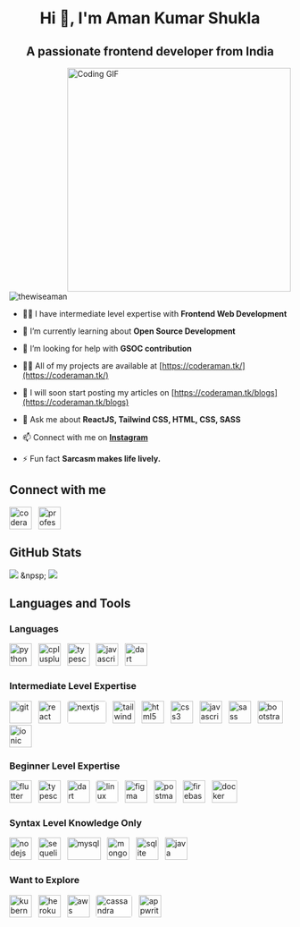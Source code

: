<h1 align="center">Hi 👋, I'm Aman Kumar Shukla</h1>
<h2 underline="none" align="center">A passionate frontend developer from India</h2>

<img align="right" alt="Coding GIF" width="400" src="https://camo.githubusercontent.com/cae12fddd9d6982901d82580bdf321d81fb299141098ca1c2d4891870827bf17/68747470733a2f2f6d69726f2e6d656469756d2e636f6d2f6d61782f313336302f302a37513379765349765f7430696f4a2d5a2e676966" >
<p align="left"> <img src="https://komarev.com/ghpvc/?username=thewiseaman&label=Profile%20views&color=0e75b6&style=flat" alt="thewiseaman" /> </p>

- 👨‍💻 I have intermediate level expertise with **Frontend Web Development**

- 🌱 I’m currently learning about **Open Source Development**

- 🤝 I’m looking for help with **GSOC contribution**

- 👨‍💻 All of my projects are available at [https://coderaman.tk/](https://coderaman.tk/)

- 📝 I will soon start posting my articles on [https://coderaman.tk/blogs](https://coderaman.tk/blogs)

- 💬 Ask me about **ReactJS, Tailwind CSS, HTML, CSS, SASS**

- 📫 Connect with me on **[Instagram](https://instagram.com/coderamanshukla)**

- ⚡ Fun fact **Sarcasm makes life lively.**

<h2 align="left">Connect with me</h2>
<p align="left">
    <a href="https://instagram.com/coderamanshukla" target="blank">
        <img align="center" src="https://www.vectorlogo.zone/logos/instagram/instagram-icon.svg" alt="coderamanshukla" height="40" width="40" /></a>
    &nbsp;
    <a href="https://linkedin.com/in/professionalaman" target="blank">
        <img align="center" src="https://www.vectorlogo.zone/logos/linkedin/linkedin-tile.svg" alt="professionalaman" height="40" width="40" /></a>
    &nbsp;
</p>
<h2 align="left">GitHub Stats</h2>
<picture>
<source
  srcset="https://github-readme-stats.vercel.app/api/top-langs?username=thewiseaman&show_icons=true&locale=en&theme=tokyonight&layout=compact"
  media="(prefers-color-scheme: dark)"
/>
<source
  srcset="https://github-readme-stats.vercel.app/api/top-langs?username=thewiseaman&show_icons=true&locale=en&layout=compact"
  media="(prefers-color-scheme: light), (prefers-color-scheme: no-preference)"
/>
<img src="https://github-readme-stats.vercel.app/api/top-langs?username=thewiseaman&show_icons=true&locale=en&layout=compact" />
</picture>
<picture>
&npsp;
<source
  srcset="https://github-readme-stats.vercel.app/api?username=thewiseaman&show_icons=true&locale=en&theme=tokyonight&rank_icon=github"
  media="(prefers-color-scheme: dark)"
/>
<source
  srcset="https://github-readme-stats.vercel.app/api?username=thewiseaman&show_icons=true&locale=en&rank_icon=github"
  media="(prefers-color-scheme: light), (prefers-color-scheme: no-preference)"
/>
<img src="https://github-readme-stats.vercel.app/api?username=thewiseaman&show_icons=true&locale=en&rank_icon=github" />
</picture>


<h2 align="left">Languages and Tools</h2>
<p align="left">
    <h3 align="left">Languages</h3>
    <a href="https://www.python.org" target="_blank" rel="noreferrer">
        <img src="https://www.vectorlogo.zone/logos/python/python-icon.svg" alt="python" width="40" height="40"/></a>
    &nbsp;
    <a href="https://www.w3schools.com/cpp/" target="_blank" rel="noreferrer">
        <img src="https://upload.wikimedia.org/wikipedia/commons/1/18/ISO_C%2B%2B_Logo.svg" alt="cplusplus" width="40" height="40"/></a>
    &nbsp;
    <a href="https://www.typescriptlang.org/" target="_blank" rel="noreferrer">
        <img src="https://www.vectorlogo.zone/logos/typescriptlang/typescriptlang-icon.svg" alt="typescript" width="40" height="40"/></a>
    &nbsp;
    <a href="https://developer.mozilla.org/en-US/docs/Web/JavaScript" target="_blank" rel="noreferrer">
        <img src="https://upload.vectorlogo.zone/logos/javascript/images/239ec8a4-163e-4792-83b6-3f6d96911757.svg" alt="javascript" width="40" height="40"/></a>
    &nbsp;
    <a href="https://dart.dev" target="_blank" rel="noreferrer">
        <img src="https://www.vectorlogo.zone/logos/dartlang/dartlang-icon.svg" alt="dart" width="40" height="40"/></a>
    &nbsp;
    <h3 align="left">Intermediate Level Expertise</h3>
    <a href="https://git-scm.com/" target="_blank" rel="noreferrer">
        <img src="https://www.vectorlogo.zone/logos/git-scm/git-scm-icon.svg" alt="git" width="40" height="40"/></a>
    &nbsp;
    <a href="https://reactjs.org/" target="_blank" rel="noreferrer">
        <img src="https://www.vectorlogo.zone/logos/reactjs/reactjs-icon.svg" alt="react" width="40" height="40"/></a>
    &nbsp;
    <a href="https://nextjs.org/" target="_blank" rel="noreferrer">
        <img src="https://upload.wikimedia.org/wikipedia/commons/8/8e/Nextjs-logo.svg" style="background-color: white; border-radius: 0.25rem;" alt="nextjs" width="70" height="40"/></a>
    &nbsp;
    <a href="https://tailwindcss.com/" target="_blank" rel="noreferrer">
        <img src="https://www.vectorlogo.zone/logos/tailwindcss/tailwindcss-icon.svg" alt="tailwind" width="40" height="40"/></a>
    &nbsp;
    <a href="https://www.w3.org/html/" target="_blank" rel="noreferrer">
        <img src="https://www.vectorlogo.zone/logos/w3_html5/w3_html5-icon.svg" alt="html5" width="40" height="40"/></a>
    &nbsp;
    <a href="https://www.w3schools.com/css/" target="_blank" rel="noreferrer">
        <img src="https://www.vectorlogo.zone/logos/w3_css/w3_css-icon.svg" alt="css3" width="40" height="40"/></a>
    &nbsp;
    <a href="https://developer.mozilla.org/en-US/docs/Web/JavaScript" target="_blank" rel="noreferrer">
        <img src="https://upload.vectorlogo.zone/logos/javascript/images/239ec8a4-163e-4792-83b6-3f6d96911757.svg" alt="javascript" width="40" height="40"/></a>
    &nbsp;
    <a href="https://sass-lang.com" target="_blank" rel="noreferrer">
        <img src="https://www.vectorlogo.zone/logos/sass-lang/sass-lang-icon.svg" alt="sass" width="40" height="40"/></a>
    &nbsp;
    <a href="https://getbootstrap.com" target="_blank" rel="noreferrer">
        <img src="https://upload.wikimedia.org/wikipedia/commons/b/b2/Bootstrap_logo.svg" alt="bootstrap" width="45" height="40"/></a>
    &nbsp;
    <a href="https://ionicframework.com" target="_blank" rel="noreferrer">
        <img src="https://upload.wikimedia.org/wikipedia/commons/d/d1/Ionic_Logo.svg" alt="ionic" width="40" height="40"/></a>
    <h3 align="left">Beginner Level Expertise</h3>
    <a href="https://flutter.dev" target="_blank" rel="noreferrer">
        <img src="https://www.vectorlogo.zone/logos/flutterio/flutterio-icon.svg" alt="flutter" width="40" height="40"/></a>
    &nbsp;
    <a href="https://www.typescriptlang.org/" target="_blank" rel="noreferrer">
        <img src="https://www.vectorlogo.zone/logos/typescriptlang/typescriptlang-icon.svg" alt="typescript" width="40" height="40"/></a>
    &nbsp;
    <a href="https://dart.dev" target="_blank" rel="noreferrer">
        <img src="https://www.vectorlogo.zone/logos/dartlang/dartlang-icon.svg" alt="dart" width="40" height="40"/></a>
    &nbsp;
    <a href="https://www.linux.org/" target="_blank" rel="noreferrer">
        <img src="https://www.vectorlogo.zone/logos/linux/linux-icon.svg" style="background-color: white; border-radius: 0.25rem;" alt="linux" width="40" height="40"/></a>
    &nbsp;
    <a href="https://www.figma.com/" target="_blank" rel="noreferrer">
        <img src="https://www.vectorlogo.zone/logos/figma/figma-icon.svg" alt="figma" width="40" height="40"/></a>
    &nbsp;
    <a href="https://postman.com" target="_blank" rel="noreferrer">
        <img src="https://www.vectorlogo.zone/logos/getpostman/getpostman-icon.svg" alt="postman" width="40" height="40"/></a>
    &nbsp;
    <a href="https://firebase.google.com/" target="_blank" rel="noreferrer">
        <img src="https://www.vectorlogo.zone/logos/firebase/firebase-icon.svg" alt="firebase" width="40" height="40"/></a>
    &nbsp;
    <a href="https://www.docker.com/" target="_blank" rel="noreferrer">
        <img src="https://www.vectorlogo.zone/logos/docker/docker-official.svg" alt="docker" width="45" height="40"/></a>
    <h3 align="left">Syntax Level Knowledge Only</h3>
    <a href="https://nodejs.org" target="_blank" rel="noreferrer">
        <img src="https://www.vectorlogo.zone/logos/nodejs/nodejs-icon.svg" alt="nodejs" width="40" height="40"/></a>
    &nbsp;
    <a href="https://sequelize.org/" target="_blank" rel="noreferrer">
        <img src="https://www.vectorlogo.zone/logos/sequelizejs/sequelizejs-icon.svg" alt="sequelize" width="40" height="40"/></a>
    &nbsp;
    <a href="https://www.mysql.com/" target="_blank" rel="noreferrer">
        <img src="https://www.vectorlogo.zone/logos/mysql/mysql-official.svg" alt="mysql" width="60" height="40"/></a>
    &nbsp;
    <a href="https://www.mongodb.com/" target="_blank" rel="noreferrer">
        <img src="https://www.vectorlogo.zone/logos/mongodb/mongodb-icon.svg" alt="mongodb" width="40" height="40"/></a>
    &nbsp;
    <a href="https://www.sqlite.org/" target="_blank" rel="noreferrer">
        <img src="https://www.vectorlogo.zone/logos/sqlite/sqlite-icon.svg" alt="sqlite" width="40" height="40"/></a>
    &nbsp;
    <a href="https://www.java.com" target="_blank" rel="noreferrer">
        <img src="https://www.vectorlogo.zone/logos/java/java-icon.svg" alt="java" width="40" height="40"/></a>
    &nbsp;
    <h3 align="left">Want to Explore</h3>
    <a href="https://kubernetes.io" target="_blank" rel="noreferrer">
        <img src="https://www.vectorlogo.zone/logos/kubernetes/kubernetes-icon.svg" alt="kubernetes" width="40" height="40"/></a>
    &nbsp;
    <a href="https://heroku.com" target="_blank" rel="noreferrer">
        <img src="https://www.vectorlogo.zone/logos/heroku/heroku-icon.svg" alt="heroku" width="40" height="40"/></a>
    &nbsp;
    <a href="https://aws.amazon.com" target="_blank" rel="noreferrer">
        <img src="https://www.vectorlogo.zone/logos/amazon_aws/amazon_aws-icon.svg" alt="aws" width="40" height="40"/></a>
    &nbsp;
    <a href="https://cassandra.apache.org/" target="_blank" rel="noreferrer">
        <img src="https://www.vectorlogo.zone/logos/apache_cassandra/apache_cassandra-ar21.svg" style="background-color: white; border-radius: 0.25rem;" alt="cassandra" width="65" height="40"/></a>
    &nbsp;
    <a href="https://appwrite.io" target="_blank" rel="noreferrer">
        <img src="https://www.vectorlogo.zone/logos/appwriteio/appwriteio-icon.svg" alt="appwrite" width="40" height="40"/></a>
    &nbsp;
</p>
